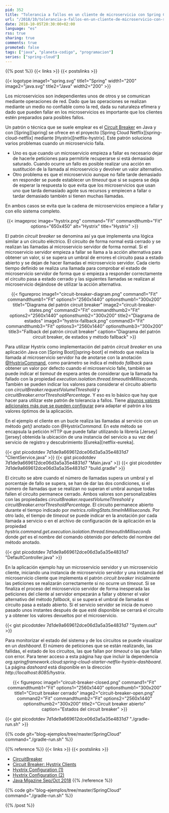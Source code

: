 ```yaml
---
pid: 352
title: "Tolerancia a fallos en un cliente de microservicio con Spring Cloud Netflix y Hystrix"
url: "/2018/10/tolerancia-a-fallos-en-un-cliente-de-microservicio-con-spring-cloud-netflix-y-hystrix/"
date: 2018-10-05T20:30:00+02:00
language: "es"
rss: true
sharing: true
comments: true
promoted: false
tags: ["java", "planeta-codigo", "programacion"]
series: ["spring-cloud"]
---
```


{{% post %}}
{{< links >}}
{{< postslinks >}}

{{< logotype image1="spring.svg" title1="Spring" width1="200" image2="java.svg" title2="Java" width2="200" >}}

Los microservicios son independientes unos de otros y se comunican mediante operaciones de red. Dado que las operaciones se realizan mediante un medio no confiable como la red, dada su naturaleza efímera y dado que pueden fallar en los microservicios es importante que los clientes estén preparados para posibles fallos.

Un patrón o técnica que se suele emplear es el [Circuit Breaker](https://www.martinfowler.com/bliki/CircuitBreaker.html) en Java y con [Spring][spring] se ofrece en el proyecto [Spring Cloud Netflix][spring-cloud-netflix] mediante [Hystrix][netflix-hystrix]. Este patrón soluciona varios problemas cuando un microservicio falla.

* Uno es que cuando un microservicio empieza a fallar es necesario dejar de hacerle peticiones para permitirle recuperarse si está demasiado saturado. Cuando ocurre un fallo es posible realizar una acción en sustitución de la llamada al microservicio y devolver un valor alternativo.
* Otro problema es que el microservicio aunque no falle tarde demasiado en responder se puede establecer un _timeout_ que si se supera se deja de esperar la respuesta lo que evita que los microservicios que usan uno que tarda demasiado agote sus recursos y empiecen a fallar o tardar demasiado también si tienen muchas llamadas.

En ambos casos se evita que la cadena de microservicios empiece a fallar y con ello sistema completo.

<div class="media" style="text-align: center;">
    {{< imageproc image="hystrix.png" command="Fit" commandthumb="Fit" options="650x450" alt="Hystrix" title="Hystrix" >}}
</div>

El patrón _circuit breaker_ se denomina así ya que implementa una lógica similar a un circuito eléctrico. El circuito de forma normal está cerrado y se realizan las llamadas al microservicio servidor de forma normal. Si el microservicio servidor empieza a fallar se llama a la acción alternativa para obtener un valor, si se supera un umbral de errores el circuito pasa a estado abierto y se dejan de hacer llamadas el microservicio servidor. Cada cierto tiempo definido se realiza una llamada para comprobar el estado de microservicio servidor de forma que si empieza a responder correctamente el circuito pasa a estado cerrado y las siguientes llamadas se realizan al microservicio dejándose de utilizar la acción alternativa.

<div class="media" style="text-align: center;">
    {{< figureproc
        image1="circuit-breaker-diagram.png" command1="Fit" commandthumb1="Fit" options1="2560x1440" optionsthumb1="300x200" title1="Diagrama del patrón circuit breaker"
        image2="circuit-breaker-states.png" command2="Fit" commandthumb2="Fit" options2="2560x1440" optionsthumb2="300x200" title2="Diagrama de estados"
        image3="hystrix-fallback.png" command3="Fit" commandthumb3="Fit" options3="2560x1440" optionsthumb3="300x200" title3="Fallback del patrón circuit breaker"
        caption="Diagrama del patrón circuit breaker, de estados y método fallback" >}}
</div>

Para utilizar Hystrix como implementación del patrón _circuit breaker_ en una aplicación Java con [Spring Boot][spring-boot] el método que realiza la llamada al microservicio servidor ha de anotarse con la anotación [@HystrixCommand](https://netflix.github.io/Hystrix/javadoc/com/netflix/hystrix/HystrixCommand.html), como parámetro se indica el método _fallback_ para obtener un valor por defecto cuando el microservicio falle, también se puede indicar el _tiemout_ de espera antes de considerar que la llamada ha fallado con la propiedad _execution.isolation.thread.timeoutInMilliseconds_. También se pueden indicar los valores para considerar el circuito abierto con _circuitBreaker.requestVolumeThreshold_ y _circuitBreaker.errorThresholdPercentage_. Y eso es lo básico que hay que hacer para utilizar este patrón de tolerancia a fallos. Tiene [algunos valores adicionales más que se pueden configurar](https://github.com/Netflix/Hystrix/tree/master/hystrix-contrib/hystrix-javanica#configuration) para adaptar el patrón a los valores óptimos de la aplicación.

En el ejemplo el cliente en un bucle realiza las llamadas al servicio con un método _get()_ anotado con _@HystrixCommand_. En este método se encapsula la petición HTTP que puede fallar utilizando la librería [Jersey][jersey] obtenida la ubicación de una instancia del servicio a su vez del servicio de registro y descubrimiento [Eureka][netflix-eureka].

{{< gist picodotdev 7d1de9a669612dce06d3a5a35e4831d7 "ClientService.java" >}}
{{< gist picodotdev 7d1de9a669612dce06d3a5a35e4831d7 "Main.java" >}}
{{< gist picodotdev 7d1de9a669612dce06d3a5a35e4831d7 "build.gradle" >}}

El circuito se abre cuando el número de llamadas supera un umbral y el porcentaje de fallo se supera, se han de dar las dos condiciones, si el número de llamadas que se realizan no superan el umbral aunque todas fallen el circuito permanece cerrado. Ambos valores son personalizables con las propiedades _circuitBreaker.requestVolumeThreshold_ y _circuitBreaker.errorThresholdPercentage_. El circuito permanece abierto durante el tiempo indicado por _metrics.rollingStats.timeInMilliseconds_. Por otro lado, el tiempo de _timeout_ se puede indicar en la anotación por cada llamada a servicio o en el archivo de configuración de la aplicación en la propiedad _hystrix.command.get.execution.isolation.thread.timeoutInMilliseconds_ donde _get_ es el nombre del comando obtenido por defecto del nombre del método anotado.

{{< gist picodotdev 7d1de9a669612dce06d3a5a35e4831d7 "DefaultController.java" >}}

En la aplicación ejemplo hay un microservicio servidor y un microservicio cliente, iniciando una instancia de microservicio servidor y una instancia del microservicio cliente que implementa el patrón _circuit breaker_ inicialmente las peticiones se realizarán correctamente si no ocurre un _timeout_. Si se finaliza el proceso del microservicio servidor de forma inesperada las peticiones del cliente al servidor empezarán a fallar y obtener el valor alternativo del método _fallback_, si se supera el umbral de llamadas el circuito pasa a estado abierto. Si el servicio servidor se inicia de nuevo pasado unos instantes después de que esté disponible se cerrará el circuito y a obtener los valores devueltos por el microservicio.

{{< gist picodotdev 7d1de9a669612dce06d3a5a35e4831d7 "System.out" >}}

Para monitorizar el estado del sistema y de los circuitos se puede visualizar en un _dashboard_. El número de peticiones que se están realizando, las fallidas, el estado de los circuitos, las que fallan por _timeout_ o las que fallan con error. Para tener acceso a esta página hay que incluir la dependencia _org.springframework.cloud:spring-cloud-starter-netflix-hystrix-dashboard_. La página _dashoard_ está disponible en la dirección _http\://localhost:8085/hystrix_.

<div class="media" style="text-align: center;">
    {{< figureproc
        image1="circuit-breaker-closed.png" command1="Fit" commandthumb1="Fit" options1="2560x1440" optionsthumb1="300x200" title1="Circuit breaker cerrado"
        image2="circuit-breaker-open.png" command2="Fit" commandthumb2="Fit" options2="2560x1440" optionsthumb2="300x200" title2="Circuit breaker abierto"
        caption="Estados del circuit breaker" >}}
</div>

{{< gist picodotdev 7d1de9a669612dce06d3a5a35e4831d7 "./gradle-run.sh" >}}

{{% code git="blog-ejemplos/tree/master/SpringCloud" command="./gradle-run.sh" %}}

{{% reference %}}
{{< links >}}
{{< postslinks >}}
* [CircuitBreaker](https://www.martinfowler.com/bliki/CircuitBreaker.html)
* [Circuit Breaker: Hystrix Clients](http://cloud.spring.io/spring-cloud-static/spring-cloud-netflix/2.0.1.RELEASE/single/spring-cloud-netflix.html#_circuit_breaker_hystrix_clients)
* [Hyxtrix Configuration (1)](https://github.com/Netflix/Hystrix/tree/master/hystrix-contrib/hystrix-javanica#configuration)
* [Hyxtrix Configuration (2)](https://github.com/Netflix/Hystrix/wiki/Configuration)
* [Java Mgazine Sep/Oct 2018](http://www.javamagazine.mozaicreader.com/SeptemberOctober2018/Twitter)
{{% /reference %}}

{{% code git="blog-ejemplos/tree/master/SpringCloud" command="./gradle-run.sh" %}}

{{% /post %}}
